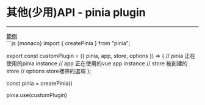 <h1>其他(少用)API - pinia plugin</h1>
<hr>
<div class="mt-2">
  <a  href="http://localhost:6064" target="_blank">範例</a>
</div>
```js {monaco}
import { createPinia } from "pinia";

export const customPlugin = ({ pinia, app, store, options }) => {
  // pinia     正在使用的pinia instance
  // app       正在使用的vue app instance
  // store     被創建的store
  // options   store裡帶的選項
};

const pinia = createPinia()

pinia.use(customPlugin)
```